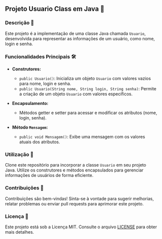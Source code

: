 ## Projeto Usuario Class em Java 🚀

### Descrição 📝

Este projeto é a implementação de uma classe Java chamada `Usuario`, desenvolvida para representar as informações de um usuário, como nome, login e senha.

### Funcionalidades Principais 🛠️

- **Construtores:**
  - `public Usuario()`: Inicializa um objeto `Usuario` com valores vazios para nome, login e senha.
  - `public Usuario(String nome, String login, String senha)`: Permite a criação de um objeto `Usuario` com valores específicos.

- **Encapsulamento:**
  - Métodos getter e setter para acessar e modificar os atributos (nome, login, senha).

- **Método `Mensagem`:**
  - `public void Mensagem()`: Exibe uma mensagem com os valores atuais dos atributos.

### Utilização 🚀

Clone este repositório para incorporar a classe `Usuario` em seu projeto Java. Utilize os construtores e métodos encapsulados para gerenciar informações de usuários de forma eficiente.

### Contribuições 🤝

Contribuições são bem-vindas! Sinta-se à vontade para sugerir melhorias, relatar problemas ou enviar pull requests para aprimorar este projeto.

### Licença 📜

Este projeto está sob a Licença MIT. Consulte o arquivo [LICENSE](LICENSE) para obter mais detalhes.
